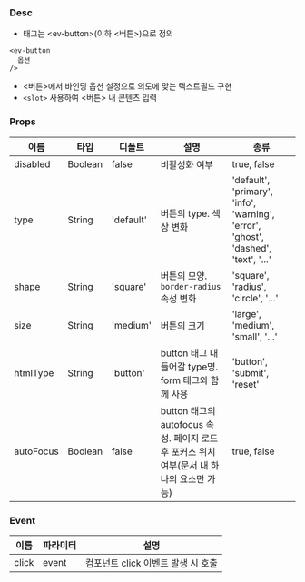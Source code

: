 ### Desc
- 태그는 &lt;ev-button&gt;(이하 <버튼>)으로 정의

```
<ev-button
  옵션
/>
```
- <버튼>에서 바인딩 옵션 설정으로 의도에 맞는 텍스트필드 구현
- `<slot>` 사용하여 <버튼> 내 콘텐츠 입력


### Props

| 이름 | 타입 | 디폴트 | 설명 | 종류 |
| --- | ---- | ----- | ---- | --- |
| disabled | Boolean | false | 비활성화 여부 | true, false |
| type | String | 'default' | 버튼의 type. 색상 변화 | 'default', 'primary', 'info', 'warning', 'error', 'ghost', 'dashed', 'text', '...' |
| shape | String | 'square' | 버튼의 모양. `border-radius` 속성 변화 | 'square', 'radius', 'circle', '...' |
| size | String | 'medium' | 버튼의 크기 | 'large', 'medium', 'small', '...' |
| htmlType | String | 'button' | button 태그 내 들어갈 type명. form 태그와 함께 사용 | 'button', 'submit', 'reset' |
| autoFocus | Boolean | false | button 태그의 autofocus 속성. 페이지 로드 후 포커스 위치 여부(문서 내 하나의 요소만 가능) | true, false |

### Event

| 이름 | 파라미터 | 설명 |
| ---- | ------- | ---- |
| click | event | 컴포넌트 click 이벤트 발생 시 호출 |
